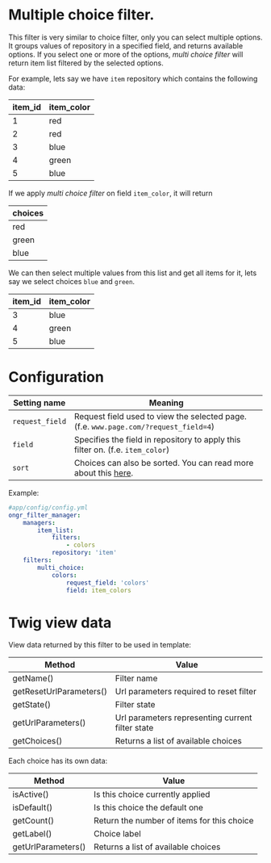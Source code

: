 # Multiple choice filter.

This filter is very similar to choice filter, only you can select multiple options. 
It groups values of repository in a specified field, and returns available options.
If you select one or more of the options,  *multi choice filter* will return item list filtered by the selected options.

For example, lets say we have `item` repository which contains the following data:

| item_id | item_color |
|---------|------------|
| 1       | red        |
| 2       | red        |
| 3       | blue       |
| 4       | green      |
| 5       | blue       |

If we apply *multi choice filter* on field `item_color`, it will return

| choices     |
|-------------|
| red         |
| green       |
| blue        |

We can then select multiple values from this list and get all items for it, lets say we select choices `blue` and `green`.

| item_id | item_color |
|---------|------------|
| 3       | blue       |
| 4       | green      |
| 5       | blue       |

# Configuration

| Setting name           | Meaning                                                                              |
|------------------------|--------------------------------------------------------------------------------------|
| `request_field`        | Request field used to view the selected page. (f.e. `www.page.com/?request_field=4`) |
| `field`                | Specifies the field in repository to apply this filter on. (f.e. `item_color`)       |
| `sort`                 | Choices can also be sorted. You can read more about this [here](choice.md#sorting-configuration).|

Example:
```yaml
#app/config/config.yml
ongr_filter_manager:
    managers:
        item_list:
            filters:
                - colors
            repository: 'item'
    filters:
        multi_choice:
            colors:
                request_field: 'colors'
                field: item_colors
```

# Twig view data

View data returned by this filter to be used in template:

| Method                  | Value                                            |
|-------------------------|--------------------------------------------------|
| getName()               | Filter name                                      |
| getResetUrlParameters() | Url parameters required to reset filter          |
| getState()              | Filter state                                     |
| getUrlParameters()      | Url parameters representing current filter state |
| getChoices()            | Returns a list of available choices              |

Each choice has its own data:

| Method             | Value                                      |
|--------------------|--------------------------------------------|
| isActive()         | Is this choice currently applied           |
| isDefault()        | Is this choice the default one             |
| getCount()         | Return the number of items for this choice |
| getLabel()         | Choice label                               |
| getUrlParameters() | Returns a list of available choices        |
                    
